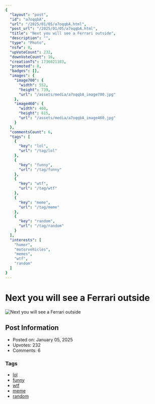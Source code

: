 ```yaml
---
{
  "layout": "post",
  "id": "a7oqqbA",
  "url": "/2025/01/05/a7oqqbA.html",
  "post_url": "/2025/01/05/a7oqqbA.html",
  "title": "Next you will see a Ferrari outside",
  "description": "",
  "type": "Photo",
  "nsfw": 0,
  "upVoteCount": 232,
  "downVoteCount": 16,
  "creationTs": 1736021103,
  "promoted": 0,
  "badges": [],
  "images": {
    "image700": {
      "width": 552,
      "height": 739,
      "url": "/assets/media/a7oqqbA_image700.jpg"
    },
    "image460": {
      "width": 460,
      "height": 615,
      "url": "/assets/media/a7oqqbA_image460.jpg"
    }
  },
  "commentsCount": 6,
  "tags": [
    {
      "key": "lol",
      "url": "/tag/lol"
    },
    {
      "key": "funny",
      "url": "/tag/funny"
    },
    {
      "key": "wtf",
      "url": "/tag/wtf"
    },
    {
      "key": "meme",
      "url": "/tag/meme"
    },
    {
      "key": "random",
      "url": "/tag/random"
    }
  ],
  "interests": [
    "humor",
    "motorvehicles",
    "memes",
    "wtf",
    "random"
  ]
}
---
```


# Next you will see a Ferrari outside

![Next you will see a Ferrari outside](/assets/media/a7oqqbA_image700.jpg)

## Post Information

- Posted on: January 05, 2025
- Upvotes: 232
- Comments: 6

### Tags

- [lol](/tag/lol)
- [funny](/tag/funny)
- [wtf](/tag/wtf)
- [meme](/tag/meme)
- [random](/tag/random)

